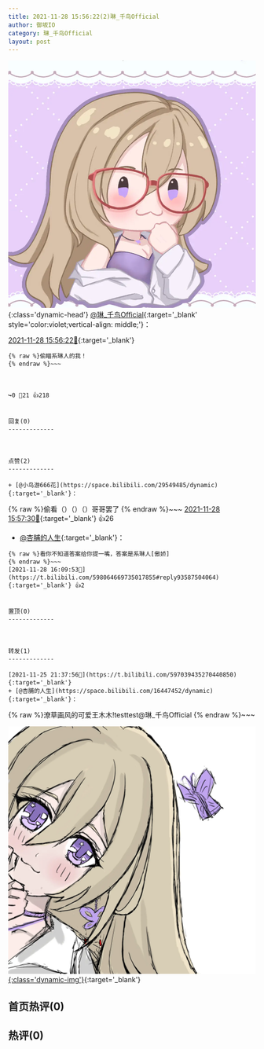```yaml
---
title: 2021-11-28 15:56:22(2)琳_千鸟Official
author: 御坂IO
category: 琳_千鸟Official
layout: post
---
```


![img](/images/c0a88f85ebd0d056f37b114e0748e69556c8b488.jpg){:class='dynamic-head'}
[@琳_千鸟Official](https://space.bilibili.com/1620923329/dynamic){:target='_blank' style='color:violet;vertical-align: middle;'}：

[2021-11-28 15:56:22🔗](https://t.bilibili.com/598064669735017855){:target='_blank'}

~~~
{% raw %}偷瞄系琳人的我！
{% endraw %}~~~



↪️0 💬21 👍218


回复(0)
-------------



点赞(2)
-------------

+ [@小鸟游666花](https://space.bilibili.com/29549485/dynamic){:target='_blank'}：
~~~
{% raw %}偷看（）（）（）哥哥罢了
{% endraw %}~~~
[2021-11-28 15:57:30🔗](https://t.bilibili.com/598064669735017855#reply93586500848){:target='_blank'} 👍26
+ [@杏脯的人生](https://space.bilibili.com/16447452/dynamic){:target='_blank'}：
~~~
{% raw %}看你不知道答案给你提一嘴，答案是系琳人[傲娇]
{% endraw %}~~~
[2021-11-28 16:09:53🔗](https://t.bilibili.com/598064669735017855#reply93587504064){:target='_blank'} 👍2


置顶(0)
-------------



转发(1)
-------------

[2021-11-25 21:37:56🔗](https://t.bilibili.com/597039435270440850){:target='_blank'}
+ [@杏脯的人生](https://space.bilibili.com/16447452/dynamic){:target='_blank'}：
~~~
{% raw %}潦草画风的可爱王木木!testtest@琳_千鸟Official 
{% endraw %}~~~


[![img](/images/14f0bee16f41580da73e7efeff6651f8f588e5d1.png){:class='dynamic-img'}](/images/14f0bee16f41580da73e7efeff6651f8f588e5d1.png){:target='_blank'}




首页热评(0)
-------------



热评(0)
-------------



